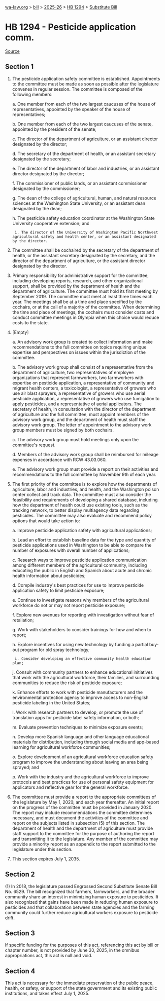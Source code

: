 [wa-law.org](/) > [bill](/bill/) > [2025-26](/bill/2025-26/) > [HB 1294](/bill/2025-26/hb/1294/) > [Substitute Bill](/bill/2025-26/hb/1294/S/)

# HB 1294 - Pesticide application comm.

[Source](http://lawfilesext.leg.wa.gov/biennium/2025-26/Pdf/Bills/House%20Bills/1294-S.pdf)

## Section 1
1. The pesticide application safety committee is established. Appointments to the committee must be made as soon as possible after the legislature convenes in regular session. The committee is composed of the following members:

    a. One member from each of the two largest caucuses of the house of representatives, appointed by the speaker of the house of representatives;

    b. One member from each of the two largest caucuses of the senate, appointed by the president of the senate;

    c. The director of the department of agriculture, or an assistant director designated by the director;

    d. The secretary of the department of health, or an assistant secretary designated by the secretary;

    e. The director of the department of labor and industries, or an assistant director designated by the director;

    f. The commissioner of public lands, or an assistant commissioner designated by the commissioner;

    g. The dean of the college of agricultural, human, and natural resource sciences at the Washington State University, or an assistant dean designated by the dean;

    h. The pesticide safety education coordinator at the Washington State University cooperative extension; and

        i. The director of the University of Washington Pacific Northwest agricultural safety and health center, or an assistant designated by the director.

2. The committee shall be cochaired by the secretary of the department of health, or the assistant secretary designated by the secretary, and the director of the department of agriculture, or the assistant director designated by the director.

3. Primary responsibility for administrative support for the committee, including developing reports, research, and other organizational support, shall be provided by the department of health and the department of agriculture. The committee must hold its first meeting by September 2019. The committee must meet at least three times each year. The meetings shall be at a time and place specified by the cochairs, or at the call of a majority of the committee. When determining the time and place of meetings, the cochairs must consider costs and conduct committee meetings in Olympia when this choice would reduce costs to the state.

4. [Empty]

    a. An advisory work group is created to collect information and make recommendations to the full committee on topics requiring unique expertise and perspectives on issues within the jurisdiction of the committee.

    b. The advisory work group shall consist of a representative from the department of agriculture, two representatives of employee organizations that represent farmworkers, two farmworkers with expertise on pesticide application, a representative of community and migrant health centers, a toxicologist, a representative of growers who use air blast sprayers, a representative of growers who use aerial pesticide application, a representative of growers who use fumigation to apply pesticides, and a representative of aerial applicators. The secretary of health, in consultation with the director of the department of agriculture and the full committee, must appoint members of the advisory work group, and the department of health must staff the advisory work group. The letter of appointment to the advisory work group members must be signed by both cochairs.

    c. The advisory work group must hold meetings only upon the committee's request.

    d. Members of the advisory work group shall be reimbursed for mileage expenses in accordance with RCW 43.03.060.

    e. The advisory work group must provide a report on their activities and recommendations to the full committee by November 9th of each year.

5. The first priority of the committee is to explore how the departments of agriculture, labor and industries, and health, and the Washington poison center collect and track data. The committee must also consider the feasibility and requirements of developing a shared database, including how the department of health could use existing tools, such as the tracking network, to better display multiagency data regarding pesticides. The committee may also evaluate and recommend policy options that would take action to:

    a. Improve pesticide application safety with agricultural applications;

    b. Lead an effort to establish baseline data for the type and quantity of pesticide applications used in Washington to be able to compare the number of exposures with overall number of applications;

    c. Research ways to improve pesticide application communication among different members of the agricultural community, including educating the public in English and Spanish about acute and chronic health information about pesticides;

    d. Compile industry's best practices for use to improve pesticide application safety to limit pesticide exposure;

    e. Continue to investigate reasons why members of the agricultural workforce do not or may not report pesticide exposure;

    f. Explore new avenues for reporting with investigation without fear of retaliation;

    g. Work with stakeholders to consider trainings for how and when to report;

    h. Explore incentives for using new technology by funding a partial buy-out program for old spray technology;

        i. Consider developing an effective community health education plan;

    j. Consult with community partners to enhance educational initiatives that work with the agricultural workforce, their families, and surrounding communities to reduce the risk of pesticide exposure;

    k. Enhance efforts to work with pesticide manufacturers and the environmental protection agency to improve access to non-English pesticide labeling in the United States;

    l. Work with research partners to develop, or promote the use of translation apps for pesticide label safety information, or both;

    m. Evaluate prevention techniques to minimize exposure events;

    n. Develop more Spanish language and other language educational materials for distribution, including through social media and app-based learning for agricultural workforce communities;

    o. Explore development of an agricultural workforce education safety program to improve the understanding about leaving an area being sprayed; and

    p. Work with the industry and the agricultural workforce to improve protocols and best practices for use of personal safety equipment for applicators and reflective gear for the general workforce.

6. The committee must provide a report to the appropriate committees of the legislature by May 1, 2020, and each year thereafter. An initial report on the progress of the committee must be provided in January 2020. The report may include recommendations the committee determines necessary, and must document the activities of the committee and report on the subjects listed in subsection (5) of this section. The department of health and the department of agriculture must provide staff support to the committee for the purpose of authoring the report and transmitting it to the legislature. Any member of the committee may provide a minority report as an appendix to the report submitted to the legislature under this section.

7. This section expires July 1, 2035.

## Section 2
(1) In 2018, the legislature passed Engrossed Second Substitute Senate Bill No. 6529. The bill recognized that farmers, farmworkers, and the broader community share an interest in minimizing human exposure to pesticides. It also recognized that gains have been made in reducing human exposure to pesticides and that collaboration between state agencies and the farming community could further reduce agricultural workers exposure to pesticide drift.

## Section 3
If specific funding for the purposes of this act, referencing this act by bill or chapter number, is not provided by June 30, 2025, in the omnibus appropriations act, this act is null and void.

## Section 4
This act is necessary for the immediate preservation of the public peace, health, or safety, or support of the state government and its existing public institutions, and takes effect July 1, 2025.
